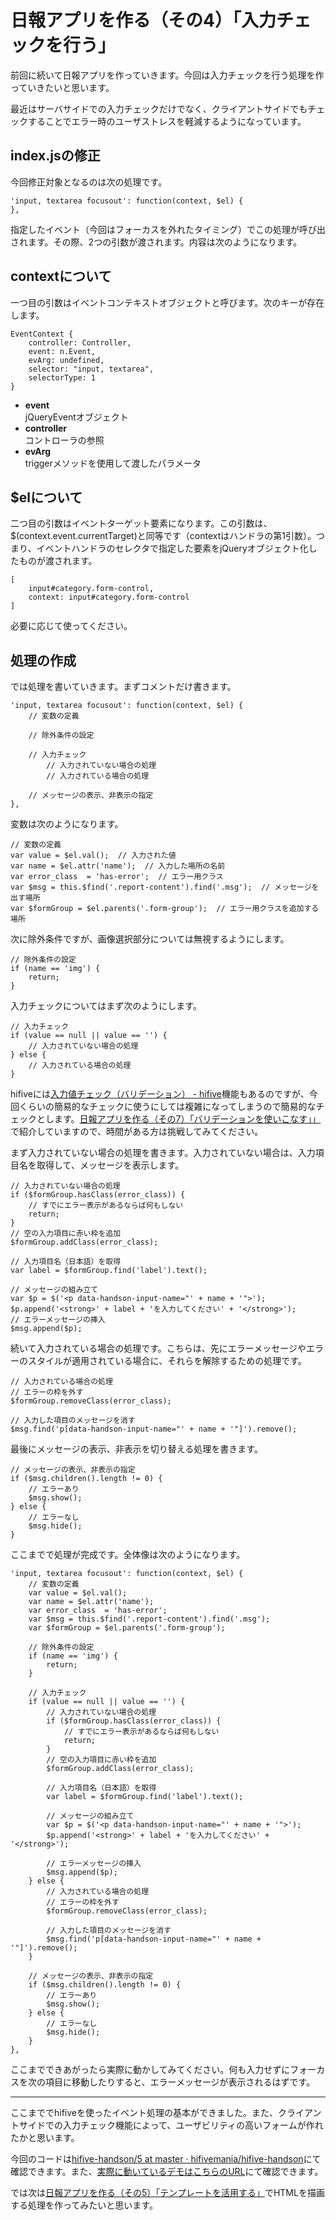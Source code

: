 # 日報アプリを作る（その4）「入力チェックを行う」

前回に続いて日報アプリを作っていきます。今回は入力チェックを行う処理を作っていきたいと思います。

最近はサーバサイドでの入力チェックだけでなく、クライアントサイドでもチェックすることでエラー時のユーザストレスを軽減するようになっています。

## index.jsの修正

今回修正対象となるのは次の処理です。

```
'input, textarea focusout': function(context, $el) {
},
```

指定したイベント（今回はフォーカスを外れたタイミング）でこの処理が呼び出されます。その際、2つの引数が渡されます。内容は次のようになります。

## contextについて

一つ目の引数はイベントコンテキストオブジェクトと呼びます。次のキーが存在します。

```
EventContext {
	controller: Controller, 
	event: n.Event, 
	evArg: undefined, 
	selector: "input, textarea", 
	selectorType: 1
}
```

- **event**  
jQueryEventオブジェクト
- **controller**  
コントローラの参照
- **evArg**  
triggerメソッドを使用して渡したパラメータ

## $elについて

二つ目の引数はイベントターゲット要素になります。この引数は、$(context.event.currentTarget)と同等です（contextはハンドラの第1引数）。つまり、イベントハンドラのセレクタで指定した要素をjQueryオブジェクト化したものが渡されます。

```
[
	input#category.form-control, 
	context: input#category.form-control
]
```

必要に応じて使ってください。

## 処理の作成

では処理を書いていきます。まずコメントだけ書きます。

```
'input, textarea focusout': function(context, $el) {
	// 変数の定義

	// 除外条件の設定

	// 入力チェック
		// 入力されていない場合の処理
		// 入力されている場合の処理

	// メッセージの表示、非表示の指定
},
```

変数は次のようになります。

```
// 変数の定義
var value = $el.val();  // 入力された値
var name = $el.attr('name');  // 入力した場所の名前
var error_class  = 'has-error';  // エラー用クラス
var $msg = this.$find('.report-content').find('.msg');  // メッセージを出す場所
var $formGroup = $el.parents('.form-group');  // エラー用クラスを追加する場所
```

次に除外条件ですが、画像選択部分については無視するようにします。

```
// 除外条件の設定
if (name == 'img') {
	return;
}
```

入力チェックについてはまず次のようにします。

```
// 入力チェック
if (value == null || value == '') {
	// 入力されていない場合の処理
} else {
	// 入力されている場合の処理
}
```

hifiveには[入力値チェック（バリデーション） - hifive](http://www.htmlhifive.com/conts/web/view/reference/validator)機能もあるのですが、今回くらいの簡易的なチェックに使うにしては複雑になってしまうので簡易的なチェックとします。[日報アプリを作る（その7）「バリデーションを使いこなす」」](8.md)で紹介していますので、時間がある方は挑戦してみてください。

まず入力されていない場合の処理を書きます。入力されていない場合は、入力項目名を取得して、メッセージを表示します。

```
// 入力されていない場合の処理
if ($formGroup.hasClass(error_class)) {
	// すでにエラー表示があるならば何もしない
	return;
}
// 空の入力項目に赤い枠を追加
$formGroup.addClass(error_class);

// 入力項目名（日本語）を取得
var label = $formGroup.find('label').text();

// メッセージの組み立て
var $p = $('<p data-handson-input-name="' + name + '">');
$p.append('<strong>' + label + 'を入力してください' + '</strong>');
// エラーメッセージの挿入
$msg.append($p);
```

続いて入力されている場合の処理です。こちらは、先にエラーメッセージやエラーのスタイルが適用されている場合に、それらを解除するための処理です。

```
// 入力されている場合の処理
// エラーの枠を外す
$formGroup.removeClass(error_class);

// 入力した項目のメッセージを消す
$msg.find('p[data-handson-input-name="' + name + '"]').remove();
```

最後にメッセージの表示、非表示を切り替える処理を書きます。

```
// メッセージの表示、非表示の指定
if ($msg.children().length != 0) {
	// エラーあり
	$msg.show();
} else {
	// エラーなし
	$msg.hide();
}
```

ここまでで処理が完成です。全体像は次のようになります。

```
'input, textarea focusout': function(context, $el) {
	// 変数の定義
	var value = $el.val();
	var name = $el.attr('name');
	var error_class  = 'has-error';
	var $msg = this.$find('.report-content').find('.msg');
	var $formGroup = $el.parents('.form-group');
	
	// 除外条件の設定
	if (name == 'img') {
		return;
	}
	
	// 入力チェック
	if (value == null || value == '') {
		// 入力されていない場合の処理
		if ($formGroup.hasClass(error_class)) {
			// すでにエラー表示があるならば何もしない
			return;
		}
		// 空の入力項目に赤い枠を追加
		$formGroup.addClass(error_class);
		
		// 入力項目名（日本語）を取得
		var label = $formGroup.find('label').text();
		
		// メッセージの組み立て
		var $p = $('<p data-handson-input-name="' + name + '">');
		$p.append('<strong>' + label + 'を入力してください' + '</strong>');
		
		// エラーメッセージの挿入
		$msg.append($p);
	} else {
		// 入力されている場合の処理
		// エラーの枠を外す
		$formGroup.removeClass(error_class);
		
		// 入力した項目のメッセージを消す
		$msg.find('p[data-handson-input-name="' + name + '"]').remove();
	}
	
	// メッセージの表示、非表示の指定
	if ($msg.children().length != 0) {
		// エラーあり
		$msg.show();
	} else {
		// エラーなし
		$msg.hide();
	}
},
```

ここまでできあがったら実際に動かしてみてください。何も入力せずにフォーカスを次の項目に移動したりすると、エラーメッセージが表示されるはずです。

----

ここまででhifiveを使ったイベント処理の基本ができました。また、クライアントサイドでの入力チェック機能によって、ユーザビリティの高いフォームが作れたかと思います。

今回のコードは[hifive-handson/5 at master · hifivemania/hifive-handson](https://github.com/hifivemania/hifive-handson/tree/master/5)にて確認できます。また、[実際に動いているデモはこちらのURL](https://hifivemania.github.io/hifive-handson/5/)にて確認できます。

では次は[日報アプリを作る（その5）「テンプレートを活用する」](6.md)でHTMLを描画する処理を作ってみたいと思います。


